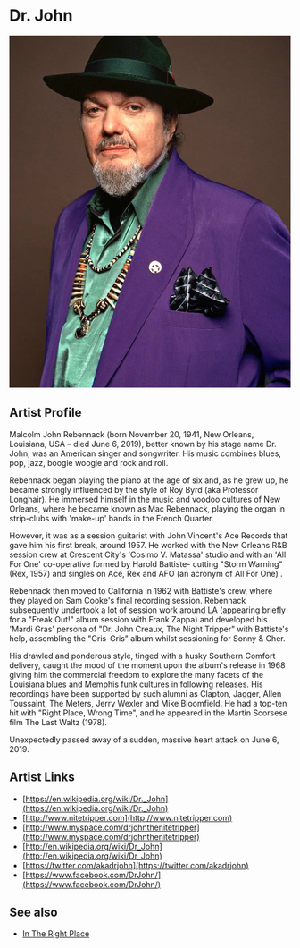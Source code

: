 # Dr. John

![](../../assets/artists/Dr_John.png)

## Artist Profile

Malcolm John Rebennack (born November 20, 1941, New Orleans, Louisiana, USA – died June 6, 2019), better known by his stage name Dr. John, was an American singer and songwriter. His music combines blues, pop, jazz, boogie woogie and rock and roll.

Rebennack began playing the piano at the age of six and, as he grew up, he became strongly influenced by the style of Roy Byrd (aka Professor Longhair). He immersed himself in the music and voodoo cultures of New Orleans, where he became known as Mac Rebennack, playing the organ in strip-clubs with 'make-up' bands in the French Quarter.

However, it was as a session guitarist with John Vincent's Ace Records that gave him his first break, around 1957. He worked with the New Orleans R&B session crew at Crescent City's 'Cosimo V. Matassa' studio and with an 'All For One' co-operative formed by Harold Battiste- cutting "Storm Warning" (Rex, 1957) and singles on Ace, Rex and AFO (an acronym of All For One) .

Rebennack then moved to California in 1962 with Battiste's crew, where they played on Sam Cooke's final recording session. Rebennack subsequently undertook a lot of session work around LA (appearing briefly for a "Freak Out!" album session with Frank Zappa) and developed his 'Mardi Gras' persona of "Dr. John Creaux, The Night Tripper" with Battiste's help, assembling the "Gris-Gris" album whilst sessioning for Sonny &amp; Cher.

His drawled and ponderous style, tinged with a husky Southern Comfort delivery, caught the mood of the moment upon the album's release in 1968 giving him the commercial freedom to explore the many facets of the Louisiana blues and Memphis funk cultures in following releases. His recordings have been supported by such alumni as Clapton, Jagger, Allen Toussaint, The Meters, Jerry Wexler and Mike Bloomfield. He had a top-ten hit with "Right Place, Wrong Time", and he appeared in the Martin Scorsese film The Last Waltz (1978).

Unexpectedly passed away of a sudden, massive heart attack on June 6, 2019.

## Artist Links

- [https://en.wikipedia.org/wiki/Dr._John](https://en.wikipedia.org/wiki/Dr._John)
- [http://www.nitetripper.com](http://www.nitetripper.com)
- [http://www.myspace.com/drjohnthenitetripper](http://www.myspace.com/drjohnthenitetripper)
- [http://en.wikipedia.org/wiki/Dr_John](http://en.wikipedia.org/wiki/Dr_John)
- [https://twitter.com/akadrjohn](https://twitter.com/akadrjohn)
- [https://www.facebook.com/DrJohn/](https://www.facebook.com/DrJohn/)


## See also

- [In The Right Place](In_The_Right_Place.md)
